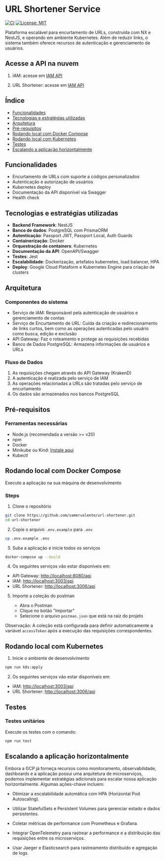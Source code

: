 # URL Shortener Service

[![CI](https://github.com/samervalente/url-shortener/actions/workflows/ci.yml/badge.svg)](https://github.com/samervalente/url-shortener/actions/workflows/ci.yml)
[![License: MIT](https://img.shields.io/badge/License-MIT-yellow.svg)](https://opensource.org/licenses/MIT)

Plataforma escalável para encurtamento de URLs, construída com NX e NestJS, e operando em ambiente Kubernetes. Além de reduzir links, o sistema também oferece recursos de autenticação e gerenciamento de usuários.

## Acesse a API na nuvem

1. IAM: acesse em [IAM API](http://104.155.158.165:3003/api)

1. URL Shortener: acesse em [IAM API](http://34.71.71.218:3006/api)

## Índice

- [Funcionalidades](#funcionalidades)
- [Tecnologias e estratégias utilizadas](#tecnologias-e-estratégias-utilizadas)
- [Arquitetura](#arquitetura)
- [Pré-requisitos](#pré-requisitos)
- [Rodando local com Docker Compose](#rodando-local-com-docker-compose)
- [Rodando local com Kubernetes](#rodando-local-com-kubernetes)
- [Testes](#testes)
- [Escalando a aplicação horizontalmente](#escalando-a-aplicação-horizontalmente)

## Funcionalidades

- Encurtamento de URLs com suporte a códigos personalizados
- Autenticação e autorização de usuários
- Kubernetes deploy
- Documentação da API disponível via Swagger
- Health check

## Tecnologias e estratégias utilizadas

- **Backend Framework**: NestJS
- **Banco de dados**: PostgreSQL com PrismaORM
- **Autenticação**: Passport JWT, Passport Local, Auth Guards
- **Containerização**: Docker
- **Orquestração de containers**: Kubernetes
- **Documentação da API**: OpenAPI/Swagger
- **Testes**: Jest
- **Escalabilidade**: Dockerização, artefatos kubernetes, load balancer, HPA
- **Deploy**: Google Cloud Plataform e Kubernetes Engine para criação de clusters

## Arquitetura

### Componentes do sistema

- Serviço de IAM: Responsável pela autenticação de usuários e gerenciamento de contas
- Serviço de Encurtamento de URL: Cuida da criação e redirecionamento de links curtos, bem como as operações autenticadas pelo usuário como busca, edição e exclusão
- API Gateway: Faz o roteamento e protege as requisições recebidas
- Banco de Dados PostgreSQL: Armazena informações de usuários e URLs

### Fluxo de Dados

1. As requisições chegam através do API Gateway (KrakenD)
2. A autenticação é realizada pelo serviço de IAM
3. As operações relacionadas a URLs são tratadas pelo serviço de encurtamento
4. Os dados são armazenados nos bancos PostgreSQL

## Pré-requisitos

### Ferramentas necessárias

- Node.js (recomendada a versão >= v20)
- npm
- Docker
- Minikube ou Kind: [Instale aqui](https://kubernetes.io/pt-br/docs/tasks/tools/)
- Kubectl

## Rodando local com Docker Compose

Execute a aplicação na sua máquina de desenvolvimento

### Steps

1. Clone o repositório

```bash
git clone https://github.com/samervalente/url-shortener.git
cd url-shortener
```

2. Copie o arquivo `.env.example` para `.env`

```bash
cp .env.example .env
```

3. Suba a aplicação e inicie todos os serviços

```bash
docker-compose up --build
```

4. Os seguintes serviços vão estar disponíveis em:

- API Gateway: <http://localhost:8080/api>
- IAM: <http://localhost:3003/api>
- URL Shortener: <http://localhost:3006/api>

5. Importe a coleção do postman

   - Abra o Postman
   - Clique no botão "Importar"
   - Selecione o arquivo `postman.json` que está na raiz do projeto

Observação: A coleção está configurada para definir automaticamente a variável `accessToken` após a execução das requisições correspondentes.

## Rodando local com Kubernetes

1. Inicie o ambiente de desenvolvimento

```bash
npm run k8s:apply
```

2. Os seguintes serviços vão estar disponíveis em:

- IAM: <http://localhost:3003/api>
- URL Shortener: <http://localhost:3006/api>

## Testes

### Testes unitários

Execute os testes com o comando:

```bash
npm run test
```

## Escalando a aplicação horizontalmente

Embora a GCP já forneça recursos como monitoramento, observabilidade, dashboards e a aplicação possui uma arquitetura de microserviços, podemos implementar estratégias adicionais para escalar nossa aplicação horizontalmente. Algumas ações-chave incluem:

- Otimizar a escalabilidade automática com HPA (Horizontal Pod Autoscaling).

- Utilizar StatefulSets e Persistent Volumes para gerenciar estado e dados persistentes.

- Coletar métricas de performance com Prometheus e Grafana.

- Integrar OpenTelemetry para rastrear a performance e a distribuição das requisições entre os microserviços.

- Usar Jaeger e Elasticsearch para rastreamento distribuído e agregação de logs.
